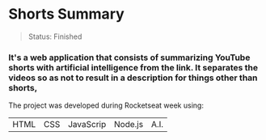 <h1>Shorts Summary</h1>

> Status: Finished

### It's a web application that consists of summarizing YouTube shorts with artificial intelligence from the link. It separates the videos so as not to result in a description for things other than shorts,


 The project was developed during Rocketseat week using:
 <table>
<td>HTML</td>
<td>CSS</td>
<td>JavaScrip</td>
<td>Node.js</td>
<td>A.I.</td>
</table>
